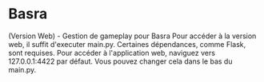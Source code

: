 # Basra
(Version Web) - Gestion de gameplay pour Basra
Pour accéder à la version web, il suffit d'executer main.py.
Certaines dépendances, comme Flask, sont requises.
Pour accéder à l'application web, naviguez vers 127.0.0.1:4422 par défaut. Vous pouvez changer cela dans le bas du main.py.
